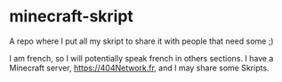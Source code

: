 # minecraft-skript
A repo where I put all my skript to share it with people that need some ;)

I am french, so I will potentially speak french in others sections.
I have a Minecraft server, https://404Network.fr, and I may share some Skripts.
